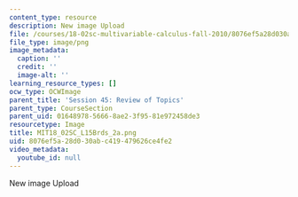 ```yaml
---
content_type: resource
description: New image Upload
file: /courses/18-02sc-multivariable-calculus-fall-2010/8076ef5a28d030abc419479626ce4fe2_MIT18_02SC_L15Brds_2a.png
file_type: image/png
image_metadata:
  caption: ''
  credit: ''
  image-alt: ''
learning_resource_types: []
ocw_type: OCWImage
parent_title: 'Session 45: Review of Topics'
parent_type: CourseSection
parent_uid: 01648978-5666-8ae2-3f95-81e972458de3
resourcetype: Image
title: MIT18_02SC_L15Brds_2a.png
uid: 8076ef5a-28d0-30ab-c419-479626ce4fe2
video_metadata:
  youtube_id: null
---
```

New image Upload

